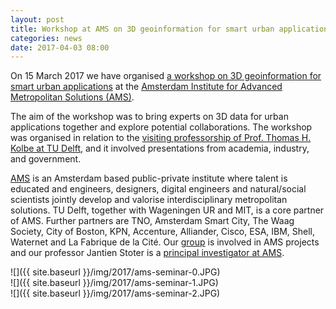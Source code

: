 ```yaml
---
layout: post
title: Workshop at AMS on 3D geoinformation for smart urban applications
categories: news
date: 2017-04-03 08:00
---
```


On 15 March 2017 we have organised [a workshop on 3D geoinformation for smart urban applications](http://www.ams-institute.org/events/event/workshop-3d-geo-information-for-smart-urban-applications/) at the [Amsterdam Institute for Advanced Metropolitan Solutions (AMS)](http://www.ams-institute.org/). 

The aim of the workshop was to bring experts on 3D data for urban applications together and explore potential collaborations. The workshop was organised in relation to the [visiting professorship of Prof. Thomas H. Kolbe at TU Delft](http://www.bk.tudelft.nl/en/about-faculty/visiting-professors/thomas-h-kolbe/), and it involved presentations from academia, industry, and government.

[AMS](http://www.ams-institute.org/institute/) is an Amsterdam based public-private institute where talent is educated and engineers, designers, digital engineers and natural/social scientists jointly develop and valorise interdisciplinary metropolitan solutions.
TU Delft, together with Wageningen UR and MIT, is a core partner of AMS. Further partners are TNO, Amsterdam Smart City, The Waag Society, City of Boston, KPN, Accenture, Alliander, Cisco, ESA, IBM, Shell, Waternet and La Fabrique de la Cité.
Our [group](https://3d.bk.tudelft.nl) is involved in AMS projects and our professor Jantien Stoter is a [principal investigator at AMS](http://www.ams-institute.org/category/pi/).

![]({{ site.baseurl }}/img/2017/ams-seminar-0.JPG)<br />
![]({{ site.baseurl }}/img/2017/ams-seminar-1.JPG)<br />
![]({{ site.baseurl }}/img/2017/ams-seminar-2.JPG)<br />
